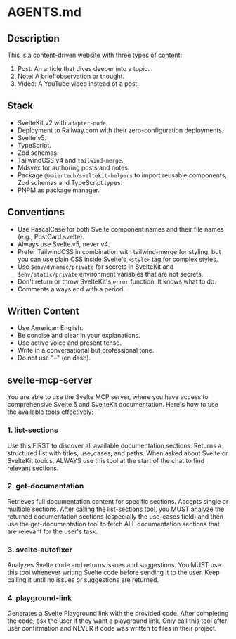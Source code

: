 # AGENTS.md

## Description

This is a content-driven website with three types of content:

1. Post: An article that dives deeper into a topic.
2. Note: A brief observation or thought.
3. Video: A YouTube video instead of a post.

## Stack

- SvelteKit v2 with `adapter-node`.
- Deployment to Railway.com with their zero-configuration deployments.
- Svelte v5.
- TypeScript.
- Zod schemas.
- TailwindCSS v4 and `tailwind-merge`.
- Mdsvex for authoring posts and notes.
- Package `@maiertech/sveltekit-helpers` to import reusable components, Zod schemas and TypeScript
  types.
- PNPM as package manager.

## Conventions

- Use PascalCase for both Svelte component names and their file names (e.g., PostCard.svelte).
- Always use Svelte v5, never v4.
- Prefer TailwindCSS in combination with tailwind-merge for styling, but you can use plain CSS
  inside Svelte's `<style>` tag for complex styles.
- Use `$env/dynamic/private` for secrets in SvelteKit and `$env/static/private` environment
  variables that are not secrets.
- Don't return or throw SvelteKit's `error` function. It knows what to do.
- Comments always end with a period.

## Written Content

- Use American English.
- Be concise and clear in your explanations.
- Use active voice and present tense.
- Write in a conversational but professional tone.
- Do not use "–" (en dash).

## svelte-mcp-server

You are able to use the Svelte MCP server, where you have access to comprehensive Svelte 5 and
SvelteKit documentation. Here's how to use the available tools effectively:

### 1. list-sections

Use this FIRST to discover all available documentation sections. Returns a structured list with
titles, use_cases, and paths. When asked about Svelte or SvelteKit topics, ALWAYS use this tool at
the start of the chat to find relevant sections.

### 2. get-documentation

Retrieves full documentation content for specific sections. Accepts single or multiple sections.
After calling the list-sections tool, you MUST analyze the returned documentation sections
(especially the use_cases field) and then use the get-documentation tool to fetch ALL documentation
sections that are relevant for the user's task.

### 3. svelte-autofixer

Analyzes Svelte code and returns issues and suggestions. You MUST use this tool whenever writing
Svelte code before sending it to the user. Keep calling it until no issues or suggestions are
returned.

### 4. playground-link

Generates a Svelte Playground link with the provided code. After completing the code, ask the user
if they want a playground link. Only call this tool after user confirmation and NEVER if code was
written to files in their project.
